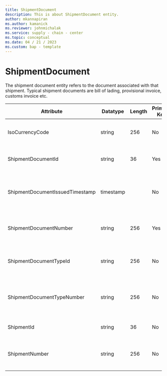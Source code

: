 ```yaml
---
title: ShipmentDocument
description: This is about ShipmentDocument entity.
author: mkannapiran
ms.author: kamanick
ms.reviewer: johnmichalak
ms.service: supply - chain - center
ms.topic: conceptual
ms.date: 04 / 21 / 2023
ms.custom: bap - template
---
```


# **ShipmentDocument**

The shipment document entity refers to the document associated with that shipment. Typical shipment documents are bill of lading, provisional invoice, customs invoice etc.


|	Attribute	|	Datatype	|	Length	|	Primary Key	|	Description	|
|---------------|--------|------|----------|-----------|
|	IsoCurrencyCode	|	string	|	256	|	No	|	The ISO 4217 currency code.	|
|	ShipmentDocumentId	|	string	|	36	|	Yes	|	The unique Id of the shipment document	|
|	ShipmentDocumentIssuedTimestamp	|	timestamp	|		|	No	|	The timestamp when the shipment document was issued.	|
|	ShipmentDocumentNumber	|	string	|	256	|	Yes	|	The unique number of the shipment document	|
|	ShipmentDocumentTypeId	|	string	|	256	|	No	|	The unique Id of the shipment document type	|
|	ShipmentDocumentTypeNumber	|	string	|	256	|	No	|	The unique number of the shipment document type	|
|	ShipmentId	|	string	|	36	|	No	|	The unique identifier of a Shipment.	|
|	ShipmentNumber	|	string	|	256	|	No	|	Shipment number of the shipment document	|
